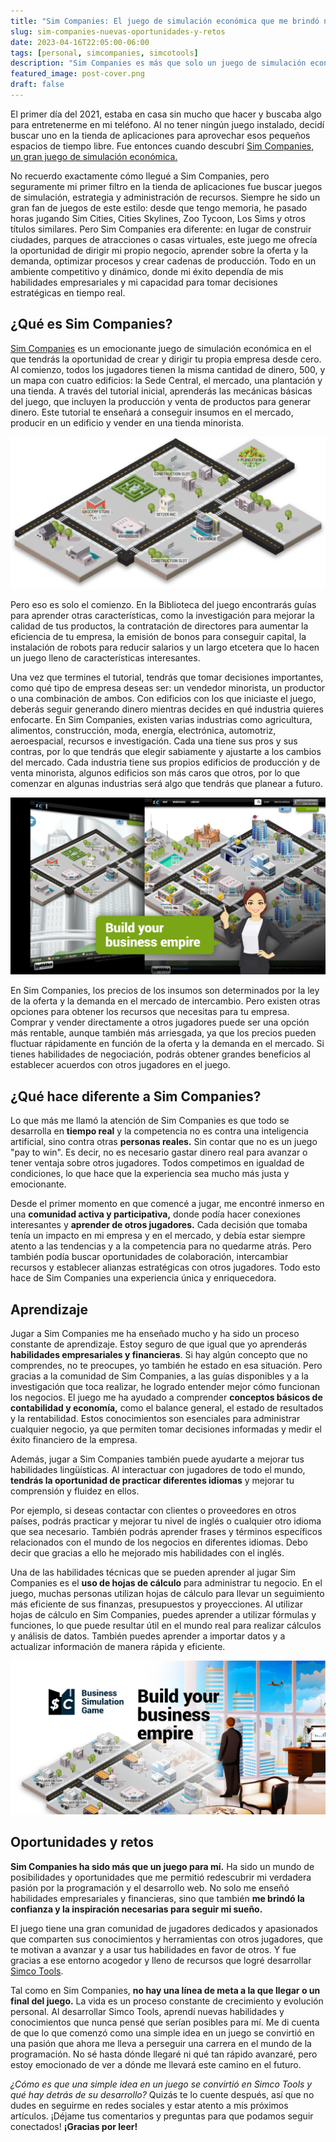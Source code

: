```yaml
---
title: "Sim Companies: El juego de simulación económica que me brindó nuevas oportunidades y retos"
slug: sim-companies-nuevas-oportunidades-y-retos
date: 2023-04-16T22:05:00-06:00
tags: [personal, simcompanies, simcotools]
description: "Sim Companies es más que solo un juego de simulación económica, en este artículo te explico sus características más importantes y cómo me ha brindado nuevas oportunidades y retos"
featured_image: post-cover.png
draft: false
---
```


El primer día del 2021, estaba en casa sin mucho que hacer y buscaba algo para entretenerme en mi teléfono. Al no tener ningún juego instalado, decidí buscar uno en la tienda de aplicaciones para aprovechar esos pequeños espacios de tiempo libre. Fue entonces cuando descubrí [Sim Companies, un gran juego de simulación económica.](https://www.simcompanies.com/)

No recuerdo exactamente cómo llegué a Sim Companies, pero seguramente mi primer filtro en la tienda de aplicaciones fue buscar juegos de simulación, estrategia y administración de recursos. Siempre he sido un gran fan de juegos de este estilo: desde que tengo memoria, he pasado horas jugando Sim Cities, Cities Skylines, Zoo Tycoon, Los Sims y otros títulos similares. Pero Sim Companies era diferente: en lugar de construir ciudades, parques de atracciones o casas virtuales, este juego me ofrecía la oportunidad de dirigir mi propio negocio, aprender sobre la oferta y la demanda, optimizar procesos y crear cadenas de producción. Todo en un ambiente competitivo y dinámico, donde mi éxito dependía de mis habilidades empresariales y mi capacidad para tomar decisiones estratégicas en tiempo real.

## ¿Qué es Sim Companies?

[Sim Companies](https://www.simcompanies.com/) es un emocionante juego de simulación económica en el que tendrás la oportunidad de crear y dirigir tu propia empresa desde cero. Al comienzo, todos los jugadores tienen la misma cantidad de dinero, 500, y un mapa con cuatro edificios: la Sede Central, el mercado, una plantación y una tienda. A través del tutorial inicial, aprenderás las mecánicas básicas del juego, que incluyen la producción y venta de productos para generar dinero. Este tutorial te enseñará a conseguir insumos en el mercado, producir en un edificio y vender en una tienda minorista.

![Mapa inicial de Sim Companies](sample-buildings-map.png)

Pero eso es solo el comienzo. En la Biblioteca del juego encontrarás guías para aprender otras características, como la investigación para mejorar la calidad de tus productos, la contratación de directores para aumentar la eficiencia de tu empresa, la emisión de bonos para conseguir capital, la instalación de robots para reducir salarios y un largo etcetera que lo hacen un juego lleno de características interesantes.

Una vez que termines el tutorial, tendrás que tomar decisiones importantes, como qué tipo de empresa deseas ser: un vendedor minorista, un productor o una combinación de ambos. Con edificios con los que iniciaste el juego, deberás seguir generando dinero mientras decides en qué industria quieres enfocarte. En Sim Companies, existen varias industrias como agricultura, alimentos, construcción, moda, energía, electrónica, automotriz, aeroespacial, recursos e investigación. Cada una tiene sus pros y sus contras, por lo que tendrás que elegir sabiamente y ajustarte a los cambios del mercado. Cada industria tiene sus propios edificios de producción y de venta minorista, algunos edificios son más caros que otros, por lo que comenzar en algunas industrias será algo que tendrás que planear a futuro.

![Ejemplo de un mapa inicial comparado contra uno avanzado](simcompanies-1440-800.png)

En Sim Companies, los precios de los insumos son determinados por la ley de la oferta y la demanda en el mercado de intercambio. Pero existen otras opciones para obtener los recursos que necesitas para tu empresa. Comprar y vender directamente a otros jugadores puede ser una opción más rentable, aunque también más arriesgada, ya que los precios pueden fluctuar rápidamente en función de la oferta y la demanda en el mercado. Si tienes habilidades de negociación, podrás obtener grandes beneficios al establecer acuerdos con otros jugadores en el juego.

## ¿Qué hace diferente a Sim Companies?

Lo que más me llamó la atención de Sim Companies es que todo se desarrolla en **tiempo real** y la competencia no es contra una inteligencia artificial, sino contra otras **personas reales.** Sin contar que no es un juego "pay to win". Es decir, no es necesario gastar dinero real para avanzar o tener ventaja sobre otros jugadores. Todos competimos en igualdad de condiciones, lo que hace que la experiencia sea mucho más justa y emocionante.

Desde el primer momento en que comencé a jugar, me encontré inmerso en una **comunidad activa y participativa,** donde podía hacer conexiones interesantes y **aprender de otros jugadores.** Cada decisión que tomaba tenía un impacto en mi empresa y en el mercado, y debía estar siempre atento a las tendencias y a la competencia para no quedarme atrás. Pero también podía buscar oportunidades de colaboración, intercambiar recursos y establecer alianzas estratégicas con otros jugadores. Todo esto hace de Sim Companies una experiencia única y enriquecedora.

## Aprendizaje

Jugar a Sim Companies me ha enseñado mucho y ha sido un proceso constante de aprendizaje. Estoy seguro de que igual que yo aprenderás **habilidades empresariales y financieras**. Si hay algún concepto que no comprendes, no te preocupes, yo también he estado en esa situación. Pero gracias a la comunidad de Sim Companies, a las guías disponibles y a la investigación que toca realizar, he logrado entender mejor cómo funcionan los negocios. El juego me ha ayudado a comprender **conceptos básicos de contabilidad y economía,** como el balance general, el estado de resultados y la rentabilidad. Estos conocimientos son esenciales para administrar cualquier negocio, ya que permiten tomar decisiones informadas y medir el éxito financiero de la empresa.

Además, jugar a Sim Companies también puede ayudarte a mejorar tus habilidades lingüísticas. Al interactuar con jugadores de todo el mundo, **tendrás la oportunidad de practicar diferentes idiomas** y mejorar tu comprensión y fluidez en ellos.

Por ejemplo, si deseas contactar con clientes o proveedores en otros países, podrás practicar y mejorar tu nivel de inglés o cualquier otro idioma que sea necesario. También podrás aprender frases y términos específicos relacionados con el mundo de los negocios en diferentes idiomas. Debo decir que gracias a ello he mejorado mis habilidades con el inglés.

Una de las habilidades técnicas que se pueden aprender al jugar Sim Companies es el **uso de hojas de cálculo** para administrar tu negocio. En el juego, muchas personas utilizan hojas de cálculo para llevar un seguimiento más eficiente de sus finanzas, presupuestos y proyecciones. Al utilizar hojas de cálculo en Sim Companies, puedes aprender a utilizar fórmulas y funciones, lo que puede resultar útil en el mundo real para realizar cálculos y análisis de datos. También puedes aprender a importar datos y a actualizar información de manera rápida y eficiente.

[![Construye tu imperio financiero](simcompanies-1024x500.png)](https://www.simcompanies.com/)

## Oportunidades y retos

**Sim Companies ha sido más que un juego para mí.** Ha sido un mundo de posibilidades y oportunidades que me permitió redescubrir mi verdadera pasión por la programación y el desarrollo web. No solo me enseñó habilidades empresariales y financieras, sino que también **me brindó la confianza y la inspiración necesarias para seguir mi sueño.**

El juego tiene una gran comunidad de jugadores dedicados y apasionados que comparten sus conocimientos y herramientas con otros jugadores, que te motivan a avanzar y a usar tus habilidades en favor de otros. Y fue gracias a ese entorno acogedor y lleno de recursos que logré desarrollar [Simco Tools](https://simcotools.app).

Tal como en Sim Companies, **no hay una línea de meta a la que llegar o un final del juego.** La vida es un proceso constante de crecimiento y evolución personal. Al desarrollar Simco Tools, aprendí nuevas habilidades y conocimientos que nunca pensé que serían posibles para mí. Me di cuenta de que lo que comenzó como una simple idea en un juego se convirtió en una pasión que ahora me lleva a perseguir una carrera en el mundo de la programación. No sé hasta dónde llegaré ni qué tan rápido avanzaré, pero estoy emocionado de ver a dónde me llevará este camino en el futuro.

_¿Cómo es que una simple idea en un juego se convirtió en Simco Tools y qué hay detrás de su desarrollo?_ Quizás te lo cuente después, así que no dudes en seguirme en redes sociales y estar atento a mis próximos artículos. ¡Déjame tus comentarios y preguntas para que podamos seguir conectados! **¡Gracias por leer!**
